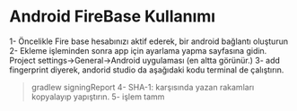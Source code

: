 # Android FireBase Kullanımı

1- Öncelikle Fire base hesabınızı aktif ederek, bir android bağlantı oluşturun
2- Ekleme işleminden sonra app için ayarlama yapma sayfasına gidin.
    Project settings->General->Android uygulaması (en altta görünür.)
3- add fingerprint diyerek, andorid studio da aşağıdaki kodu terminal de çalıştırın.
 > gradlew signingReport
4- SHA-1: karşısında yazan rakamları kopyalayıp yapıştırın.
5- işlem tamm